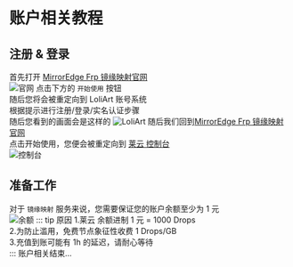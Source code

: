 # 账户相关教程
## 注册 & 登录
首先打开 [MirrorEdge Frp 镜缘映射官网](https://www.mefrp.com)</br>
![官网](https://forum.laecloud.com/assets/files/2022-11-13/1668348170-800639-capture-20221113214224568.jpg)
点击下方的 ```开始使用``` 按钮</br>
随后您将会被重定向到 LoliArt 账号系统</br>
根据提示进行注册/登录/实名认证步骤</br>
随后您看到的画面会是这样的
![LoliArt](https://forum.laecloud.com/assets/files/2022-11-13/1668349280-166264-capture-20221113214412900.png)
随后我们回到[MirrorEdge Frp 镜缘映射官网](https://www.mefrp.com)</br>
点击开始使用，您便会被重定向到 [莱云 控制台](https://dash.laecloud.com)</br>
![控制台](https://forum.laecloud.com/assets/files/2022-11-13/1668349395-390167-capture-20221113214448964.jpg)</br>
## 准备工作
对于 ```镜缘映射``` 服务来说，您需要保证您的账户余额至少为 1 元</br>
![余额](https://forum.laecloud.com/assets/files/2022-11-13/1668349846-493733-capture-20221113214511899.jpg)
::: tip 原因
1.莱云 余额进制 1 元 = 1000 Drops</br>
2.为防止滥用，免费节点象征性收费 1 Drops/GB</br>
3.充值到账可能有 1h 的延迟，请耐心等待</br>
:::
账户相关结束…